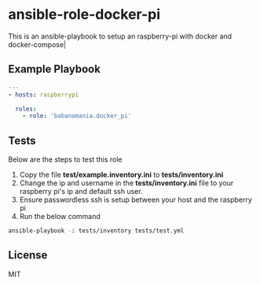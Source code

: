 ansible-role-docker-pi
=========

This is an ansible-playbook to setup an raspberry-pi with docker and docker-compose|


Example Playbook
----------------

```yaml
---
- hosts: raspberrypi

  roles:
    - role: 'babanomania.docker_pi'
```

Tests
-----

Below are the steps to test this role

1. Copy the file __test/example.inventory.ini__ to __tests/inventory.ini__
2. Change the ip and username in the __tests/inventory.ini__ file to your raspberry pi's ip and default ssh user.
3. Ensure passwordless ssh is setup between your host and the raspberry pi
4. Run the below command

```bash
ansible-playbook -i tests/inventory tests/test.yml
```

License
-------

MIT
